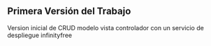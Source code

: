 ## Primera Versión del Trabajo

Version inicial de CRUD modelo vista controlador con un servicio de despliegue infinityfree
